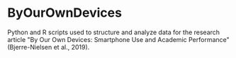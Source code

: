 # ByOurOwnDevices
Python and R scripts used to structure and analyze data for the research article "By Our Own Devices: Smartphone Use and Academic Performance" (Bjerre-Nielsen et al., 2019).
